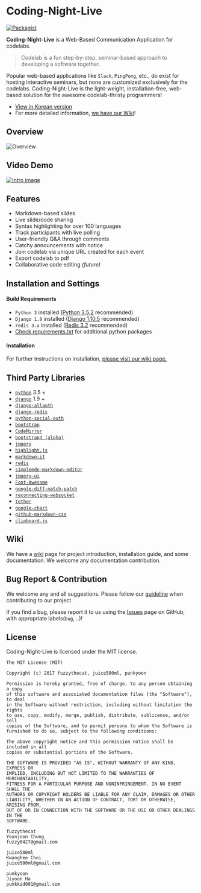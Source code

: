 # Coding-Night-Live
[![Packagist](https://img.shields.io/packagist/l/doctrine/orm.svg)](https://github.com/dduk-ddak/coding-night-live/blob/master/LICENSE)

**Coding-Night-Live** is a Web-Based Communication Application for codelabs.
> Codelab is a fun step-by-step, seminar-based approach to developing a software together. 

Popular web-based applications like `Slack`, `PingPong`, etc., do exist for hosting interactive seminars, but none are customized exclusively for the codelabs. Coding-Night-Live is the light-weight, installation-free, web-based solution for the awesome codelab-thristy programmers!

* [View in Korean version](https://github.com/dduk-ddak/coding-night-live/blob/master/docs/README.ko.md)
* For more detailed information, [we have our Wiki](https://github.com/dduk-ddak/coding-night-live/wiki)!

## Overview

![Overview](https://github.com/dduk-ddak/coding-night-live/blob/master/docs/img/0.%20Overview.gif)

## Video Demo
[![intro image](https://github.com/dduk-ddak/coding-night-live/blob/master/docs/img/video_demo_intro.PNG)](https://youtu.be/-EFYUEsLLDo)

## Features
* Markdown-based slides
* Live slide/code sharing
* Syntax highlighting for over 100 languages
* Track participants with live polling
* User-friendly Q&A through comments
* Catchy announcements with notice
* Join codelab via unique URL created for each event 
* Export codelab to pdf
* Collaborative code editing *(future)*

## Installation and Settings

#### Build Requirements

* `Python 3` installed ([Python 3.5.2](https://www.python.org/downloads/release/python-352/) recommended)
* `Django 1.9` installed ([Django 1.10.5](https://www.djangoproject.com/download/) recommended)
* `redis 3.x` installed ([Redis 3.2](https://redis.io/download) recommended)
* [Check requirements.txt](https://github.com/dduk-ddak/coding-night-live/blob/master/requirements.txt) for additional python packages

#### Installation

For further instructions on installation, [please visit our wiki page.](https://github.com/dduk-ddak/coding-night-live/wiki/2.-Installation-and-Settings)

## Third Party Libraries
* [`python`](https://www.python.org/) 3.5 +
* [`django`](https://github.com/django/django) 1.9 +
* [`django-allauth`](https://github.com/pennersr/django-allauth)
* [`django-redis`](https://github.com/niwinz/django-redis)
* [`python-social-auth`](https://github.com/omab/python-social-auth)
* [`bootstrap`](https://github.com/twbs/bootstrap)
* [`CodeMirror`](https://github.com/codemirror/CodeMirror)
* [`bootstrap4 (alpha)`](https://v4-alpha.getbootstrap.com/)
* [`jquery`](https://github.com/jquery/jquery)
* [`highlight.js`](https://github.com/isagalaev/highlight.js)
* [`markdown-it`](https://github.com/markdown-it/markdown-it)
* [`redis`](https://github.com/antirez/redis)
* [`simplemde-markdown-editor`](https://github.com/NextStepWebs/simplemde-markdown-editor)
* [`jquery-ui`](https://github.com/jquery/jquery-ui)
* [`Font-Awesome`](https://github.com/FortAwesome/Font-Awesome)
* [`google-diff-match-patch`](https://code.google.com/p/google-diff-match-patch/)
* [`reconnecting-websocket`](https://github.com/joewalnes/reconnecting-websocket)
* [`tether`](https://github.com/HubSpot/tether/)
* [`google-chart`](https://github.com/GoogleWebComponents/google-chart)
* [`github-markdown-css`](https://github.com/sindresorhus/github-markdown-css)
* [`clipboard.js`](https://clipboardjs.com/)

## Wiki

We have a [wiki](https://github.com/dduk-ddak/coding-night-live/wiki) page for project introduction, installation guide, and some documentation.
We welcome any documentation contribution.

## Bug Report & Contribution

We welcome any and all suggestions. Please follow our [guideline](https://github.com/dduk-ddak/coding-night-live/wiki/5.-Contributing-guide) when contributing to our project.

If you find a bug, please report it to us using the [Issues](https://github.com/dduk-ddak/coding-night-live/issues) page on GitHub, with appropriate labels(`bug`, ..)!

## License
Coding-Night-Live is licensed under the MIT license.
```
The MIT License (MIT)

Copyright (c) 2017 fuzzythecat, juice500ml, punkyoon

Permission is hereby granted, free of charge, to any person obtaining a copy
of this software and associated documentation files (the "Software"), to deal
in the Software without restriction, including without limitation the rights
to use, copy, modify, merge, publish, distribute, sublicense, and/or sell
copies of the Software, and to permit persons to whom the Software is
furnished to do so, subject to the following conditions:

The above copyright notice and this permission notice shall be included in all
copies or substantial portions of the Software.

THE SOFTWARE IS PROVIDED "AS IS", WITHOUT WARRANTY OF ANY KIND, EXPRESS OR
IMPLIED, INCLUDING BUT NOT LIMITED TO THE WARRANTIES OF MERCHANTABILITY,
FITNESS FOR A PARTICULAR PURPOSE AND NONINFRINGEMENT. IN NO EVENT SHALL THE
AUTHORS OR COPYRIGHT HOLDERS BE LIABLE FOR ANY CLAIM, DAMAGES OR OTHER
LIABILITY, WHETHER IN AN ACTION OF CONTRACT, TORT OR OTHERWISE, ARISING FROM,
OUT OF OR IN CONNECTION WITH THE SOFTWARE OR THE USE OR OTHER DEALINGS IN THE
SOFTWARE.

fuzzythecat
Younjoon Chung
fuzzy0427@gmail.com

juice500ml
Kwanghee Choi
juice500ml@gmail.com

punkyoon
Jiyoon Ha
punkkid001@gmail.com
```
